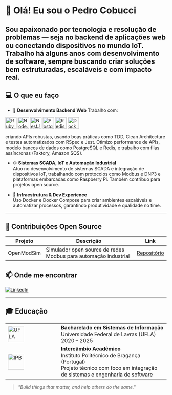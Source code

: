 # 👋 Olá! Eu sou o Pedro Cobucci


Sou apaixonado por tecnologia e resolução de problemas — seja no backend de aplicações web ou conectando dispositivos no mundo IoT. Trabalho há alguns anos com desenvolvimento de software, sempre buscando criar soluções bem estruturadas, escaláveis e com impacto real.
---

## 💻 O que eu faço

- 🚀 **Desenvolvimento Backend Web**
Trabalho com:
<p align="left">
  <img alt="Ruby" src="https://img.shields.io/badge/-Ruby-CC342D?style=for-the-badge&logo=ruby&logoColor=white" height="35"/>
  <img alt="Node.js" src="https://img.shields.io/badge/-Node.js-339933?style=for-the-badge&logo=node.js&logoColor=white" height="35"/>
  <img alt="NestJS" src="https://img.shields.io/badge/-NestJS-E0234E?style=for-the-badge&logo=nestjs&logoColor=white" height="35"/>
  <img alt="PostgreSQL" src="https://img.shields.io/badge/-PostgreSQL-4169E1?style=for-the-badge&logo=postgresql&logoColor=white" height="35"/>
  <img alt="Redis" src="https://img.shields.io/badge/-Redis-DC382D?style=for-the-badge&logo=redis&logoColor=white" height="35"/>
  <img alt="Docker" src="https://img.shields.io/badge/-Docker-2496ED?style=for-the-badge&logo=docker&logoColor=white" height="35"/>
</p>

  criando APIs robustas, usando boas práticas como TDD, Clean Architecture e testes automatizados com RSpec e Jest. Otimizo performance de APIs, modelo bancos de dados como PostgreSQL e Redis, e trabalho com filas assíncronas (Faktory, Amazon SQS).

- ⚙️ **Sistemas SCADA, IoT e Automação Industrial**  
  Atuo no desenvolvimento de sistemas SCADA e integração de dispositivos IoT, trabalhando com protocolos como Modbus e DNP3 e plataformas embarcadas como Raspberry Pi. Também contribuo para projetos open source.

- 🐳 **Infraestrutura & Dev Experience**  
  Uso Docker e Docker Compose para criar ambientes escaláveis e automatizar processos, garantindo produtividade e qualidade no time.

---

## 🌟 Contribuições Open Source

| Projeto        | Descrição                                    | Link                                       |
|----------------|----------------------------------------------|--------------------------------------------|
| OpenModSim     | Simulador open source de redes Modbus para automação industrial | [Repositório](https://github.com/sanny32/OpenModSim) |



## 📫 Onde me encontrar

[![LinkedIn](https://img.shields.io/badge/-LinkedIn-0077B5?style=for-the-badge&logo=linkedin&logoColor=white)](https://www.linkedin.com/in/pedro-cobucci-r-5b1701160/)  

---

## 🎓 Educação

<table>
  <tr>
    <td width="150">
      <img alt="UFLA" src="https://www.ufla.br/dcom/wp-content/uploads/2015/07/cropped-logo-ufla.jpg" height="50"/>
    </td>
    <td>
      <strong>Bacharelado em Sistemas de Informação</strong><br/>
      Universidade Federal de Lavras (UFLA)<br/>
      2020 – 2025
    </td>
  </tr>
  <tr>
    <td>
      <img alt="IPB" src="https://www.ufpb.br/aci/contents/noticias/ufpb-renova-acordo-de-cooperacao-com-instituto-politecnico-de-braganca/ipb-logo.jpg/@@images/image.jpeg" height="50"/>
    </td>
    <td>
      <strong>Intercâmbio Acadêmico</strong><br/>
      Instituto Politécnico de Bragança (Portugal)<br/>
      Projeto técnico com foco em integração de sistemas e engenharia de software
    </td>
  </tr>
</table>

> _"Build things that matter, and help others do the same."_
